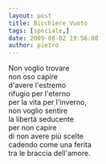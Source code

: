 ```yaml
---
layout: post
title: Bicchiere Vuoto
tags: [speciale,]
date: 2009-08-02 19:56:00
author: pietro
---
```

Non voglio trovare<br/>non oso capire<br/>d'avere l'estremo<br/>rifugio per l'eterno<br/>per la vita per l'inverno,<br/>non voglio sentire<br/>la libertà seducente<br/>per non capire<br/>di non avere più scelte<br/>cadendo come una ferita<br/>tra le braccia dell'amore.
